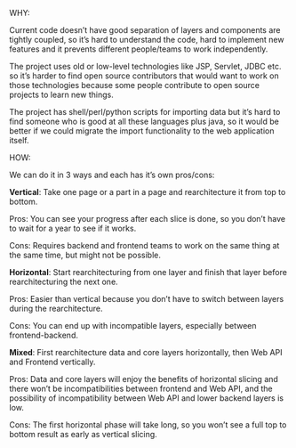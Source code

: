 WHY:

Current code doesn’t have good separation of layers and components are tightly coupled, so it’s hard to understand the code, hard to implement new features and it prevents different people/teams to work independently.

The project uses old or low-level technologies like JSP, Servlet, JDBC etc. so it’s harder to find open source contributors that would want to work on those technologies because some people contribute to open source projects to learn new things.

The project has shell/perl/python scripts for importing data but it’s hard to find someone who is good at all these languages plus java, so it would be better if we could migrate the import functionality to the web application itself.


HOW:

We can do it in 3 ways and each has it’s own pros/cons:

**Vertical**: Take one page or a part in a page and rearchitecture it from top to bottom.

Pros: You can see your progress after each slice is done, so you don’t have to wait for a year to see if it works.

Cons: Requires backend and frontend teams to work on the same thing at the same time, but might not be possible.

**Horizontal**: Start rearchitecturing from one layer and finish that layer before rearchitecturing the next one.

Pros: Easier than vertical because you don’t have to switch between layers during the rearchitecture.

Cons: You can end up with incompatible layers, especially between frontend-backend.

**Mixed**: First rearchitecture data and core layers horizontally, then Web API and Frontend vertically.

Pros: Data and core layers will enjoy the benefits of horizontal slicing and there won’t be incompatibilities between frontend and Web API, and the possibility of incompatibility between Web API and lower backend layers is low.

Cons: The first horizontal phase will take long, so you won’t see a full top to bottom result as early as vertical slicing.
